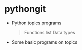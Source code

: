# pythongit
* Python topics programs
    >Functions
    >list
    >Data types

* Some basic programs on topics